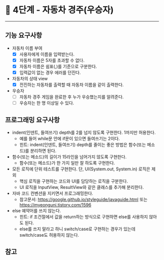 # 🚀 4단계 - 자동차 경주(우승자)
------------

## 기능 요구사항

* 자동차 이름 부여
    * [x] 사용자에게 이름을 입력받는다.
    * [x] 자동차 이름은 5자를 초과할 수 없다.
    * [x] 자동차 이름은 쉼표(,)를 기준으로 구분한다.
    * [x] 입력값이 없는 경우 에러를 던진다.

* 자동차의 상태 view
    * [x] 전진하는 자동차를 출력할 때 자동차 이름을 같이 출력한다.

* 우승자
    * [ ] 자동차 경주 게임을 완료한 후 누가 우승했는지를 알려준다.
    * [ ] 우승자는 한 명 이상일 수 있다.

## 프로그래밍 요구사항

* indent(인덴트, 들여쓰기) depth를 2를 넘지 않도록 구현한다. 1까지만 허용한다.
    * 예를 들어 while문 안에 if문이 있으면 들여쓰기는 2이다.
    * 힌트: indent(인덴트, 들여쓰기) depth를 줄이는 좋은 방법은 함수(또는 메소드)를 분리하면 된다.
* 함수(또는 메소드)의 길이가 15라인을 넘어가지 않도록 구현한다.
    * 함수(또는 메소드)가 한 가지 일만 잘 하도록 구현한다.
* 모든 로직에 단위 테스트를 구현한다. 단, UI(System.out, System.in) 로직은 제외
    * 핵심 로직을 구현하는 코드와 UI를 담당하는 로직을 구분한다.
    * UI 로직을 InputView, ResultView와 같은 클래스를 추가해 분리한다.
* 자바 코드 컨벤션을 지키면서 프로그래밍한다.
    * 참고문서: https://google.github.io/styleguide/javaguide.html 또는 https://myeonguni.tistory.com/1596
* else 예약어를 쓰지 않는다.
    * 힌트: if 조건절에서 값을 return하는 방식으로 구현하면 else를 사용하지 않아도 된다.
    * else를 쓰지 말라고 하니 switch/case로 구현하는 경우가 있는데 switch/case도 허용하지 않는다.

## 참고
